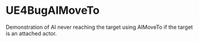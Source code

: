 # UE4BugAIMoveTo

Demonstration of AI never reaching the target using AIMoveTo if the target is an attached actor.
